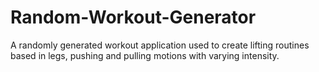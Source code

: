 # Random-Workout-Generator
A randomly generated workout application used to create lifting routines based in legs, pushing and pulling motions with varying intensity.
